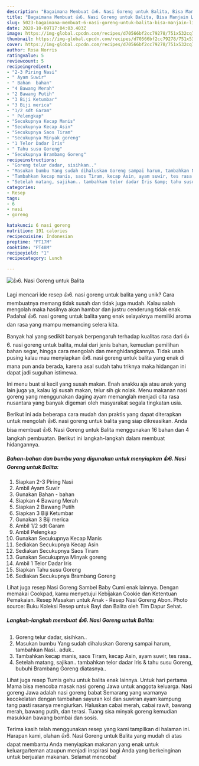 ```yaml
---
description: "Bagaimana Membuat 👍6. Nasi Goreng untuk Balita, Bisa Manjain Lidah"
title: "Bagaimana Membuat 👍6. Nasi Goreng untuk Balita, Bisa Manjain Lidah"
slug: 5023-bagaimana-membuat-6-nasi-goreng-untuk-balita-bisa-manjain-lidah
date: 2020-10-09T17:04:03.403Z
image: https://img-global.cpcdn.com/recipes/d70566bf2cc79278/751x532cq70/👍6-nasi-goreng-untuk-balita-foto-resep-utama.jpg
thumbnail: https://img-global.cpcdn.com/recipes/d70566bf2cc79278/751x532cq70/👍6-nasi-goreng-untuk-balita-foto-resep-utama.jpg
cover: https://img-global.cpcdn.com/recipes/d70566bf2cc79278/751x532cq70/👍6-nasi-goreng-untuk-balita-foto-resep-utama.jpg
author: Rosa Norris
ratingvalue: 5
reviewcount: 5
recipeingredient:
- "2-3 Piring Nasi"
- " Ayam Suwir"
- " Bahan  bahan"
- "4 Bawang Merah"
- "2 Bawang Putih"
- "3 Biji Ketumbar"
- "3 Biji merica"
- "1/2 sdt Garam"
- " Pelengkap"
- "Secukupnya Kecap Manis"
- "Secukupnya Kecap Asin"
- "Secukupnya Saos Tiram"
- "Secukupnya Minyak goreng"
- "1 Telor Dadar Iris"
- " Tahu susu Goreng"
- "Secukupnya Brambang Goreng"
recipeinstructions:
- "Goreng telur dadar, sisihkan.."
- "Masukan bumbu Yang sudah dihaluskan Goreng sampai harum, tambahkan Nasi.. aduk.."
- "Tambahkan kecap manis, saos Tiram, kecap Asin, ayam suwir, tes rasa.."
- "Setelah matang, sajikan.. tambahkan telor dadar Iris &amp; tahu susu Goreng, bubuhi Brambang Goreng diatasnya.."
categories:
- Resep
tags:
- 6
- nasi
- goreng

katakunci: 6 nasi goreng 
nutrition: 191 calories
recipecuisine: Indonesian
preptime: "PT17M"
cooktime: "PT48M"
recipeyield: "1"
recipecategory: Lunch

---
```



![👍6. Nasi Goreng untuk Balita](https://img-global.cpcdn.com/recipes/d70566bf2cc79278/751x532cq70/👍6-nasi-goreng-untuk-balita-foto-resep-utama.jpg)

Lagi mencari ide resep 👍6. nasi goreng untuk balita yang unik? Cara membuatnya memang tidak susah dan tidak juga mudah. Kalau salah mengolah maka hasilnya akan hambar dan justru cenderung tidak enak. Padahal 👍6. nasi goreng untuk balita yang enak selayaknya memiliki aroma dan rasa yang mampu memancing selera kita.

Banyak hal yang sedikit banyak berpengaruh terhadap kualitas rasa dari 👍6. nasi goreng untuk balita, mulai dari jenis bahan, kemudian pemilihan bahan segar, hingga cara mengolah dan menghidangkannya. Tidak usah pusing kalau mau menyiapkan 👍6. nasi goreng untuk balita yang enak di mana pun anda berada, karena asal sudah tahu triknya maka hidangan ini dapat jadi suguhan istimewa.

Ini menu buat si kecil yang susah makan. Enah anakku aja atau anak yang lain juga ya, kalau lgi susah makan, telur sih gk nolak. Menu makanan nasi goreng yang menggunakan daging ayam memanglah menjadi cita rasa nusantara yang banyak digemari oleh masyarakat segala tingkatan usia.


Berikut ini ada beberapa cara mudah dan praktis yang dapat diterapkan untuk mengolah 👍6. nasi goreng untuk balita yang siap dikreasikan. Anda bisa membuat 👍6. Nasi Goreng untuk Balita menggunakan 16 bahan dan 4 langkah pembuatan. Berikut ini langkah-langkah dalam membuat hidangannya.

<!--inarticleads1-->

##### Bahan-bahan dan bumbu yang digunakan untuk menyiapkan 👍6. Nasi Goreng untuk Balita:

1. Siapkan 2-3 Piring Nasi
1. Ambil  Ayam Suwir
1. Gunakan  Bahan - bahan
1. Siapkan 4 Bawang Merah
1. Siapkan 2 Bawang Putih
1. Siapkan 3 Biji Ketumbar
1. Gunakan 3 Biji merica
1. Ambil 1/2 sdt Garam
1. Ambil  Pelengkap
1. Gunakan Secukupnya Kecap Manis
1. Sediakan Secukupnya Kecap Asin
1. Sediakan Secukupnya Saos Tiram
1. Gunakan Secukupnya Minyak goreng
1. Ambil 1 Telor Dadar Iris
1. Siapkan  Tahu susu Goreng
1. Sediakan Secukupnya Brambang Goreng


Lihat juga resep Nasi Goreng Sambel Baby Cumi enak lainnya. Dengan memakai Cookpad, kamu menyetujui Kebijakan Cookie dan Ketentuan Pemakaian. Resep Masakan untuk Anak - Resep Nasi Goreng Abon. Photo source: Buku Koleksi Resep untuk Bayi dan Balita oleh Tim Dapur Sehat. 

<!--inarticleads2-->

##### Langkah-langkah membuat 👍6. Nasi Goreng untuk Balita:

1. Goreng telur dadar, sisihkan..
1. Masukan bumbu Yang sudah dihaluskan Goreng sampai harum, tambahkan Nasi.. aduk..
1. Tambahkan kecap manis, saos Tiram, kecap Asin, ayam suwir, tes rasa..
1. Setelah matang, sajikan.. tambahkan telor dadar Iris &amp; tahu susu Goreng, bubuhi Brambang Goreng diatasnya..


Lihat juga resep Tumis gehu untuk balita enak lainnya. Untuk hari pertama Mama bisa mencoba masak nasi goreng Jawa untuk anggota keluarga. Nasi goreng Jawa adalah nasi goreng babat Semarang yang warnanya kecokelatan dengan tambahan sayuran kol dan suwiran ayam kampung tang pasti rasanya mengiurkan. Haluskan cabai merah, cabai rawit, bawang merah, bawang putih, dan terasi. Tuang sisa minyak goreng kemudian masukkan bawang bombai dan sosis. 

Terima kasih telah menggunakan resep yang kami tampilkan di halaman ini. Harapan kami, olahan 👍6. Nasi Goreng untuk Balita yang mudah di atas dapat membantu Anda menyiapkan makanan yang enak untuk keluarga/teman ataupun menjadi inspirasi bagi Anda yang berkeinginan untuk berjualan makanan. Selamat mencoba!
